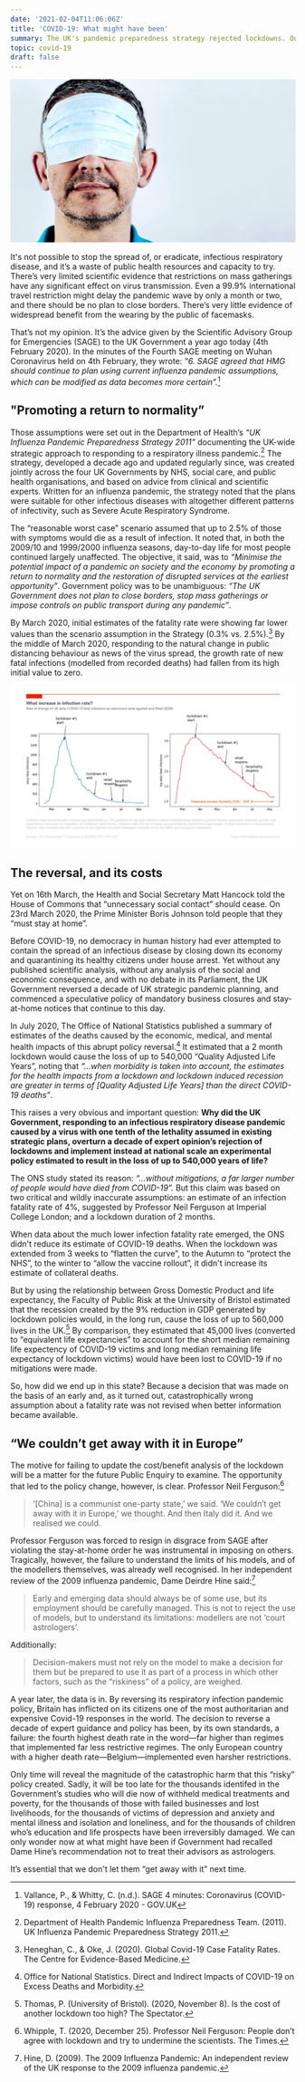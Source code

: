 ```yaml
---
date: '2021-02-04T11:06:06Z'
title: 'COVID-19: What might have been'
summary: The UK's pandemic preparedness strategy rejected lockdowns. Our Government estimates they'll kill more people than COVID-19. How did we get in this mess?
topic: covid-19
draft: false
---
```


![Man with mask](images/man-with-mask.jpg)

It's not possible to stop the spread of, or eradicate, infectious respiratory disease, and it’s a waste of public health resources and capacity to try. There’s very limited scientific evidence that restrictions on mass gatherings have any significant effect on virus transmission. Even a 99.9% international travel restriction might delay the pandemic wave by only a month or two, and there should be no plan to close borders. There’s very little evidence of widespread benefit from the wearing by the public of facemasks.

That’s not my opinion. It’s the advice given by the Scientific Advisory Group for Emergencies (SAGE) to the UK Government a year ago today (4th February 2020). In the minutes of the Fourth SAGE meeting on Wuhan Coronavirus held on 4th February, they wrote: _“6. SAGE agreed that HMG should continue to plan using current influenza pandemic assumptions, which can be modified as data becomes more certain”._[^1]

## "Promoting a return to normality”

Those assumptions were set out in the Department of Health’s _“UK Influenza Pandemic Preparedness Strategy 2011”_ documenting the UK-wide strategic approach to responding to a respiratory illness pandemic.[^2] The strategy, developed a decade ago and updated regularly since, was created jointly across the four UK Governments by NHS, social care, and public health organisations, and based on advice from clinical and scientific experts. Written for an influenza pandemic, the strategy noted that the plans were suitable for other infectious diseases with altogether different patterns of infectivity, such as Severe Acute Respiratory Syndrome.

The “reasonable worst case” scenario assumed that up to 2.5% of those with symptoms would die as a result of infection. It noted that, in both the 2009/10 and 1999/2000 influenza seasons, day-to-day life for most people continued largely unaffected. The objective, it said, was to _“Minimise the potential impact of a pandemic on society and the economy by promoting a return to normality and the restoration of disrupted services at the earliest opportunity"_. Government policy was to be unambiguous: _“The UK Government does not plan to close borders, stop mass gatherings or impose controls on public transport during any pandemic”_.

By March 2020, initial estimates of the fatality rate were showing far lower values than the scenario assumption in the Strategy (0.3% vs. 2.5%).[^3] By the middle of March 2020, responding to the natural change in public distancing behaviour as news of the virus spread, the growth rate of new fatal infections (modelled from recorded deaths) had fallen from its high initial value to zero.

![Graph of declining infection rates](images/no-infection-rate-increase.jpg "Figure 1: By the middle of March 2020, the rate of increase of new fatal infections had fallen to zero. Yet on March 23, the UK Government imposed mandatory business closures and stay-at-home orders.")

## The reversal, and its costs

Yet on 16th March, the Health and Social Secretary Matt Hancock told the House of Commons that “unnecessary social contact” should cease. On 23rd March 2020, the Prime Minister Boris Johnson told people that they “must stay at home”.

Before COVID-19, no democracy in human history had ever attempted to contain the spread of an infectious disease by closing down its economy and quarantining its healthy citizens under house arrest. Yet without any published scientific analysis, without any analysis of the social and economic consequence, and with no debate in its Parliament, the UK Government reversed a decade of UK strategic pandemic planning, and commenced a speculative policy of mandatory business closures and stay-at-home notices that continue to this day.

In July 2020, The Office of National Statistics published a summary of estimates of the deaths caused by the economic, medical, and mental health impacts of this abrupt policy reversal.[^4] It estimated that a 2 month lockdown would cause the loss of up to 540,000 “Quality Adjusted Life Years”, noting that _“...when morbidity is taken into account, the estimates for the health impacts from a lockdown and lockdown induced recession are greater in terms of [Quality Adjusted Life Years] than the direct COVID-19 deaths”_.

This raises a very obvious and important question: **Why did the UK Government, responding to an infectious respiratory disease pandemic caused by a virus with one tenth of the lethality assumed in existing strategic plans, overturn a decade of expert opinion’s rejection of lockdowns and implement instead at national scale an experimental policy estimated to result in the loss of up to 540,000 years of life?**

The ONS study stated its reason: _“...without mitigations, a far larger number of people would have died from COVID-19”._ But this claim was based on two critical and wildly inaccurate assumptions: an estimate of an infection fatality rate of 4%, suggested by Professor Neil Ferguson at Imperial College London; and a lockdown duration of 2 months.

When data about the much lower infection fatality rate emerged, the ONS didn't reduce its estimate of COVID-19 deaths. When the lockdown was extended from 3 weeks to “flatten the curve”, to the Autumn to “protect the NHS”, to the winter to “allow the vaccine rollout”, it didn't increase its estimate of collateral deaths.

But by using the relationship between Gross Domestic Product and life expectancy, the Faculty of Public Risk at the University of Bristol estimated that the recession created by the 9% reduction in GDP generated by lockdown policies would, in the long run, cause the loss of up to 560,000 lives in the UK.[^5] By comparison, they estimated that 45,000 lives (converted to “equivalent life expectancies” to account for the short median remaining life expectency of COVID-19 victims and long median remaining life expectancy of lockdown victims) would have been lost to COVID-19 if no mitigations were made.

So, how did we end up in this state? Because a decision that was made on the basis of an early and, as it turned out, catastrophically wrong assumption about a fatality rate was not revised when better information became available.

## “We couldn’t get away with it in Europe”

The motive for failing to update the cost/benefit analysis of the lockdown will be a matter for the future Public Enquiry to examine. The opportunity that led to the policy change, however, is clear. Professor Neil Ferguson:[^6]

> ‘[China] is a communist one-party state,’ we said. ‘We couldn’t get away with it in Europe,’ we thought. And then Italy did it. And we realised we could.

Professor Ferguson was forced to resign in disgrace from SAGE after violating the stay-at-home order he was instrumental in imposing on others. Tragically, however, the failure to understand the limits of his models, and of the modellers themselves, was already well recognised. In her independent review of the 2009 influenza pandemic, Dame Deirdre Hine said:[^7]

> Early and emerging data should always be of some use, but its employment should be carefully managed. This is not to reject the use of models, but to understand its limitations: modellers are not ‘court astrologers’.

Additionally:

> Decision-makers must not rely on the model to make a decision for them but be prepared to use it as part of a process in which other factors, such as the “riskiness” of a policy, are weighed.

A year later, the data is in. By reversing its respiratory infection pandemic policy, Britain has inflicted on its citizens one of the most authoritarian and expensive Covid-19 responses in the world. The decision to reverse a decade of expert guidance and policy has been, by its own standards, a failure: the fourth highest death rate in the word—far higher than regimes that implemented far less restrictive regimes. The only European country with a higher death rate—Belgium—implemented even harsher restrictions.

Only time will reveal the magnitude of the catastrophic harm that this “risky” policy created. Sadly, it will be too late for the thousands identifed in the Government’s studies who will die now of withheld medical treatments and poverty, for the thousands of those with failed businesses and lost livelihoods, for the thousands of victims of depression and anxiety and mental illness and isolation and loneliness, and for the thousands of children who’s education and life prospects have been irreversibly damaged. We can only wonder now at what might have been if Government had recalled Dame Hine’s recommendation not to treat their advisors as astrologers.

It’s essential that we don't let them “get away with it” next time.

[^1]: Vallance, P., & Whitty, C. (n.d.). SAGE 4 minutes: Coronavirus (COVID-19) response, 4 February 2020 - GOV.UK

[^2]: Department of Health Pandemic Influenza Preparedness Team. (2011). UK Influenza Pandemic Preparedness Strategy 2011.

[^3]: Heneghan, C., & Oke, J. (2020). Global Covid-19 Case Fatality Rates. The Centre for Evidence-Based Medicine.

[^4]: Office for National Statistics. Direct and Indirect Impacts of COVID-19 on Excess Deaths and Morbidity.

[^5]: Thomas, P. (University of Bristol). (2020, November 8). Is the cost of another lockdown too high? The Spectator.

[^6]: Whipple, T. (2020, December 25). Professor Neil Ferguson: People don’t agree with lockdown and try to undermine the scientists. The Times.

[^7]: Hine, D. (2009). The 2009 Influenza Pandemic: An independent review of the UK response to the 2009 influenza pandemic.